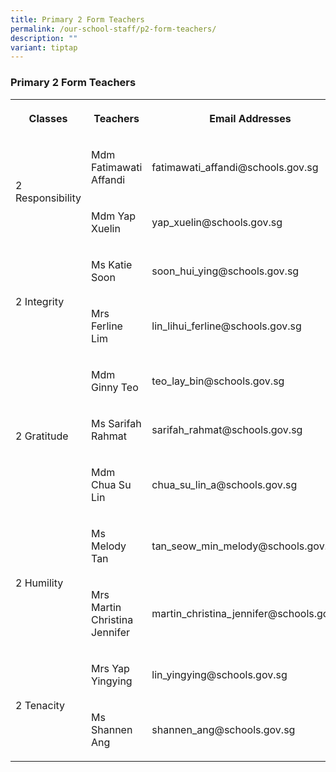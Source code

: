 ```yaml
---
title: Primary 2 Form Teachers
permalink: /our-school-staff/p2-form-teachers/
description: ""
variant: tiptap
---
```

<h3>Primary 2 Form Teachers</h3>
<table style="minWidth: 75px">
<colgroup>
<col>
<col>
<col>
</colgroup>
<tbody>
<tr>
<th rowspan="1" colspan="1">
<p>Classes</p>
</th>
<th rowspan="1" colspan="1">
<p>Teachers</p>
</th>
<th rowspan="1" colspan="1">
<p>Email Addresses</p>
</th>
</tr>
<tr>
<td rowspan="2" colspan="1">
<p>2 Responsibility</p>
</td>
<td rowspan="1" colspan="1">
<p>Mdm Fatimawati Affandi</p>
</td>
<td rowspan="1" colspan="1">
<p>fatimawati_affandi@schools.gov.sg</p>
</td>
</tr>
<tr>
<td rowspan="1" colspan="1">
<p>Mdm Yap Xuelin</p>
</td>
<td rowspan="1" colspan="1">
<p>yap_xuelin@schools.gov.sg</p>
</td>
</tr>
<tr>
<td rowspan="2" colspan="1">
<p>2 Integrity</p>
</td>
<td rowspan="1" colspan="1">
<p>Ms Katie Soon</p>
</td>
<td rowspan="1" colspan="1">
<p>soon_hui_ying@schools.gov.sg</p>
</td>
</tr>
<tr>
<td rowspan="1" colspan="1">
<p>Mrs Ferline Lim</p>
</td>
<td rowspan="1" colspan="1">
<p>lin_lihui_ferline@schools.gov.sg</p>
</td>
</tr>
<tr>
<td rowspan="3" colspan="1">
<p>2 Gratitude</p>
</td>
<td rowspan="1" colspan="1">
<p>Mdm Ginny Teo</p>
</td>
<td rowspan="1" colspan="1">
<p>teo_lay_bin@schools.gov.sg</p>
</td>
</tr>
<tr>
<td rowspan="1" colspan="1">
<p>Ms Sarifah Rahmat</p>
</td>
<td rowspan="1" colspan="1">
<p>sarifah_rahmat@schools.gov.sg</p>
</td>
</tr>
<tr>
<td rowspan="1" colspan="1">
<p>Mdm Chua Su Lin</p>
</td>
<td rowspan="1" colspan="1">
<p>chua_su_lin_a@schools.gov.sg</p>
</td>
</tr>
<tr>
<td rowspan="2" colspan="1">
<p>2 Humility</p>
</td>
<td rowspan="1" colspan="1">
<p>Ms Melody Tan</p>
</td>
<td rowspan="1" colspan="1">
<p>tan_seow_min_melody@schools.gov.sg</p>
</td>
</tr>
<tr>
<td rowspan="1" colspan="1">
<p>Mrs Martin Christina Jennifer</p>
</td>
<td rowspan="1" colspan="1">
<p>martin_christina_jennifer@schools.gov.sg</p>
</td>
</tr>
<tr>
<td rowspan="2" colspan="1">
<p>2 Tenacity</p>
</td>
<td rowspan="1" colspan="1">
<p>Mrs Yap Yingying</p>
</td>
<td rowspan="1" colspan="1">
<p>lin_yingying@schools.gov.sg</p>
</td>
</tr>
<tr>
<td rowspan="1" colspan="1">
<p>Ms Shannen Ang</p>
</td>
<td rowspan="1" colspan="1">
<p>shannen_ang@schools.gov.sg</p>
</td>
</tr>
</tbody>
</table>
<p></p>